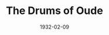---
title: The Drums of Oude
date: 1932-02-09
closing_date:
layout: productions
playbill:
Theatre: Theatre Jacksonville
cast:
- Mrs. Ann Clayton: Birsa Shepard
- Seargeant McDougal: C. Norman Harvey
- Capt. Hector McGregor: E.S. Beauchamp-Nobbs
- Abdul: Eugene LeaMond
- Ghazakl: Jack Richards
- Lieut. Alan Hartlay: John Salzer
- Sentry Stewart: Paul Speh
- Native Servant: William Cesery
crew:
- Director: Margaret Pumpelly
- Staging:
  - Dick Grether
  - Roy Richardson
  - Winston Fowler
understudies:
orchestra:
---